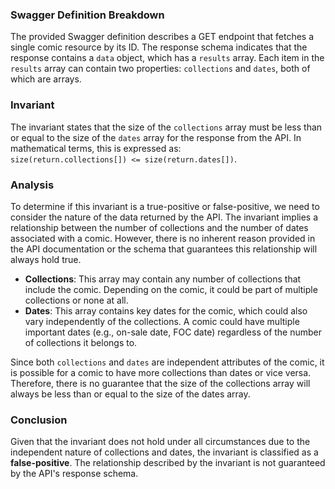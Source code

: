 ### Swagger Definition Breakdown
The provided Swagger definition describes a GET endpoint that fetches a single comic resource by its ID. The response schema indicates that the response contains a `data` object, which has a `results` array. Each item in the `results` array can contain two properties: `collections` and `dates`, both of which are arrays.

### Invariant
The invariant states that the size of the `collections` array must be less than or equal to the size of the `dates` array for the response from the API. In mathematical terms, this is expressed as:  
`size(return.collections[]) <= size(return.dates[])`.

### Analysis
To determine if this invariant is a true-positive or false-positive, we need to consider the nature of the data returned by the API. The invariant implies a relationship between the number of collections and the number of dates associated with a comic. However, there is no inherent reason provided in the API documentation or the schema that guarantees this relationship will always hold true. 

- **Collections**: This array may contain any number of collections that include the comic. Depending on the comic, it could be part of multiple collections or none at all.
- **Dates**: This array contains key dates for the comic, which could also vary independently of the collections. A comic could have multiple important dates (e.g., on-sale date, FOC date) regardless of the number of collections it belongs to.

Since both `collections` and `dates` are independent attributes of the comic, it is possible for a comic to have more collections than dates or vice versa. Therefore, there is no guarantee that the size of the collections array will always be less than or equal to the size of the dates array.

### Conclusion
Given that the invariant does not hold under all circumstances due to the independent nature of collections and dates, the invariant is classified as a **false-positive**. The relationship described by the invariant is not guaranteed by the API's response schema.
